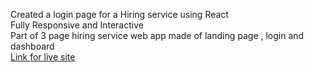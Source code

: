 Created a login page for a Hiring service using React <br>
Fully Responsive and Interactive <br>
Part of 3 page hiring service web app made of landing page , login and dashboard <br>
[Link for live site](https://calm-halva-467e40.netlify.app)
